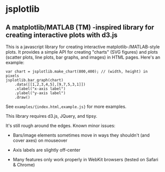 # jsplotlib
## A matplotlib/MATLAB (TM) -inspired library for creating interactive plots with d3.js

This is a javascript library for creating interactive matplotlib-/MATLAB-style
plots.  It provides a simple API for creating "charts" (SVG figures) and plots
(scatter plots, line plots, bar graphs, and images) in HTML pages. Here's an
example:

    var chart = jsplotlib.make_chart(800,400); // (width, height) in pixels
    jsplotlib.bar_graph(chart)
        .data([[1,2,3,4,5],[9,7,5,3,1]])
        .xlabel("x-axis label")
        .ylabel("y-axis label")
        .draw()

See `examples/{index.html,example.js}` for more examples.

This library requires d3.js, JQuery, and tipsy.

It's still rough around the edges. Known minor issues:

*   Bars/image elements sometimes move in ways they shouldn't (and cover axes) on mouseover

*   Axis labels are slightly off-center

*   Many features only work properly in WebKit browsers (tested on Safari & Chrome)


